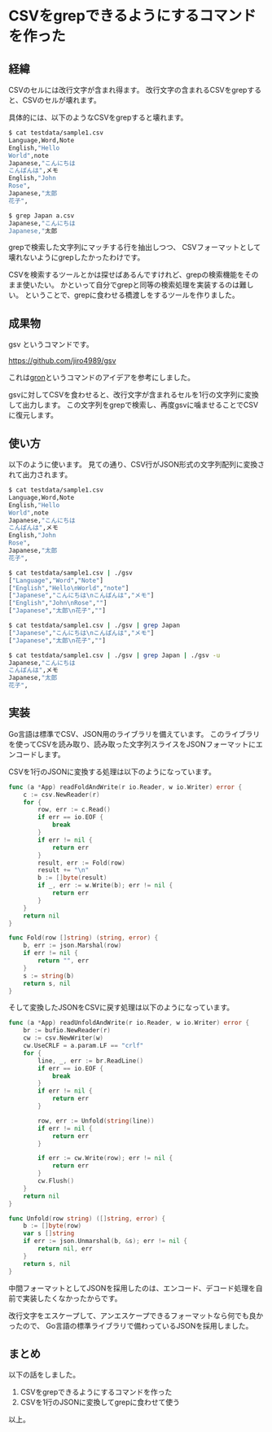 # CSVをgrepできるようにするコマンドを作った

## 経緯

CSVのセルには改行文字が含まれ得ます。
改行文字の含まれるCSVをgrepすると、CSVのセルが壊れます。

具体的には、以下のようなCSVをgrepすると壊れます。

```bash
$ cat testdata/sample1.csv
Language,Word,Note
English,"Hello
World",note
Japanese,"こんにちは
こんばんは",メモ
English,"John
Rose",
Japanese,"太郎
花子",

$ grep Japan a.csv
Japanese,"こんにちは
Japanese,"太郎
```

grepで検索した文字列にマッチする行を抽出しつつ、
CSVフォーマットとして壊れないようにgrepしたかったわけです。

CSVを検索するツールとかは探せばあるんですけれど、grepの検索機能をそのまま使いたい。
かといって自分でgrepと同等の検索処理を実装するのは難しい。
ということで、grepに食わせる橋渡しをするツールを作りました。

## 成果物

gsv というコマンドです。

https://github.com/jiro4989/gsv

これは[gron](https://github.com/tomnomnom/gron)というコマンドのアイデアを参考にしました。

gsvに対してCSVを食わせると、改行文字が含まれるセルを1行の文字列に変換して出力します。
この文字列をgrepで検索し、再度gsvに噛ませることでCSVに復元します。

## 使い方

以下のように使います。
見ての通り、CSV行がJSON形式の文字列配列に変換されて出力されます。

```bash
$ cat testdata/sample1.csv
Language,Word,Note
English,"Hello
World",note
Japanese,"こんにちは
こんばんは",メモ
English,"John
Rose",
Japanese,"太郎
花子",

$ cat testdata/sample1.csv | ./gsv
["Language","Word","Note"]
["English","Hello\nWorld","note"]
["Japanese","こんにちは\nこんばんは","メモ"]
["English","John\nRose",""]
["Japanese","太郎\n花子",""]

$ cat testdata/sample1.csv | ./gsv | grep Japan
["Japanese","こんにちは\nこんばんは","メモ"]
["Japanese","太郎\n花子",""]

$ cat testdata/sample1.csv | ./gsv | grep Japan | ./gsv -u
Japanese,"こんにちは
こんばんは",メモ
Japanese,"太郎
花子",
```

## 実装

Go言語は標準でCSV、JSON用のライブラリを備えています。
このライブラリを使ってCSVを読み取り、読み取った文字列スライスをJSONフォーマットにエンコードします。

CSVを1行のJSONに変換する処理は以下のようになっています。

```go
func (a *App) readFoldAndWrite(r io.Reader, w io.Writer) error {
	c := csv.NewReader(r)
	for {
		row, err := c.Read()
		if err == io.EOF {
			break
		}
		if err != nil {
			return err
		}
		result, err := Fold(row)
		result += "\n"
		b := []byte(result)
		if _, err := w.Write(b); err != nil {
			return err
		}
	}
	return nil
}

func Fold(row []string) (string, error) {
	b, err := json.Marshal(row)
	if err != nil {
		return "", err
	}
	s := string(b)
	return s, nil
}
```

そして変換したJSONをCSVに戻す処理は以下のようになっています。

```go
func (a *App) readUnfoldAndWrite(r io.Reader, w io.Writer) error {
	br := bufio.NewReader(r)
	cw := csv.NewWriter(w)
	cw.UseCRLF = a.param.LF == "crlf"
	for {
		line, _, err := br.ReadLine()
		if err == io.EOF {
			break
		}
		if err != nil {
			return err
		}

		row, err := Unfold(string(line))
		if err != nil {
			return err
		}

		if err := cw.Write(row); err != nil {
			return err
		}
		cw.Flush()
	}
	return nil
}

func Unfold(row string) ([]string, error) {
	b := []byte(row)
	var s []string
	if err := json.Unmarshal(b, &s); err != nil {
		return nil, err
	}
	return s, nil
}
```

中間フォーマットとしてJSONを採用したのは、エンコード、デコード処理を自前で実装したくなかったからです。

改行文字をエスケープして、アンエスケープできるフォーマットなら何でも良かったので、
Go言語の標準ライブラリで備わっているJSONを採用しました。

## まとめ

以下の話をしました。

1. CSVをgrepできるようにするコマンドを作った
1. CSVを1行のJSONに変換してgrepに食わせて使う

以上。
